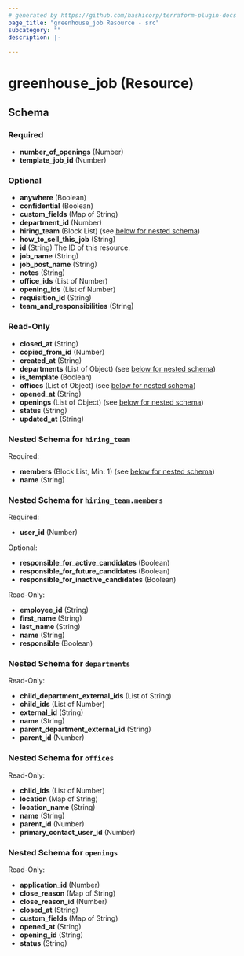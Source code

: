 ```yaml
---
# generated by https://github.com/hashicorp/terraform-plugin-docs
page_title: "greenhouse_job Resource - src"
subcategory: ""
description: |-
  
---
```


# greenhouse_job (Resource)





<!-- schema generated by tfplugindocs -->
## Schema

### Required

- **number_of_openings** (Number)
- **template_job_id** (Number)

### Optional

- **anywhere** (Boolean)
- **confidential** (Boolean)
- **custom_fields** (Map of String)
- **department_id** (Number)
- **hiring_team** (Block List) (see [below for nested schema](#nestedblock--hiring_team))
- **how_to_sell_this_job** (String)
- **id** (String) The ID of this resource.
- **job_name** (String)
- **job_post_name** (String)
- **notes** (String)
- **office_ids** (List of Number)
- **opening_ids** (List of Number)
- **requisition_id** (String)
- **team_and_responsibilities** (String)

### Read-Only

- **closed_at** (String)
- **copied_from_id** (Number)
- **created_at** (String)
- **departments** (List of Object) (see [below for nested schema](#nestedatt--departments))
- **is_template** (Boolean)
- **offices** (List of Object) (see [below for nested schema](#nestedatt--offices))
- **opened_at** (String)
- **openings** (List of Object) (see [below for nested schema](#nestedatt--openings))
- **status** (String)
- **updated_at** (String)

<a id="nestedblock--hiring_team"></a>
### Nested Schema for `hiring_team`

Required:

- **members** (Block List, Min: 1) (see [below for nested schema](#nestedblock--hiring_team--members))
- **name** (String)

<a id="nestedblock--hiring_team--members"></a>
### Nested Schema for `hiring_team.members`

Required:

- **user_id** (Number)

Optional:

- **responsible_for_active_candidates** (Boolean)
- **responsible_for_future_candidates** (Boolean)
- **responsible_for_inactive_candidates** (Boolean)

Read-Only:

- **employee_id** (String)
- **first_name** (String)
- **last_name** (String)
- **name** (String)
- **responsible** (Boolean)



<a id="nestedatt--departments"></a>
### Nested Schema for `departments`

Read-Only:

- **child_department_external_ids** (List of String)
- **child_ids** (List of Number)
- **external_id** (String)
- **name** (String)
- **parent_department_external_id** (String)
- **parent_id** (Number)


<a id="nestedatt--offices"></a>
### Nested Schema for `offices`

Read-Only:

- **child_ids** (List of Number)
- **location** (Map of String)
- **location_name** (String)
- **name** (String)
- **parent_id** (Number)
- **primary_contact_user_id** (Number)


<a id="nestedatt--openings"></a>
### Nested Schema for `openings`

Read-Only:

- **application_id** (Number)
- **close_reason** (Map of String)
- **close_reason_id** (Number)
- **closed_at** (String)
- **custom_fields** (Map of String)
- **opened_at** (String)
- **opening_id** (String)
- **status** (String)


